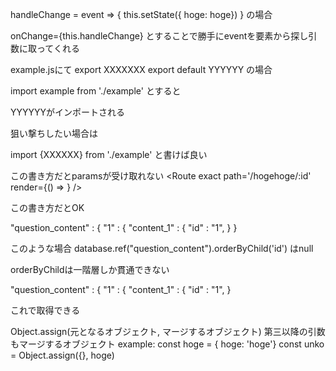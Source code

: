 handleChange = event => {
	this.setState({ hoge: hoge})
}
の場合

onChange={this.handleChange}
とすることで勝手にeventを要素から探し引数に取ってくれる



example.jsにて
export XXXXXXX
export default YYYYYY
の場合

import example from './example'
とすると

YYYYYYがインポートされる

狙い撃ちしたい場合は

import {XXXXXX} from './example'
と書けば良い

この書き方だとparamsが受け取れない
<Route exact path='/hogehoge/:id' render={() => <hogehoge/> }  />

<Route exact path='/hogehoge/:id' component={hogehoge} />
この書き方だとOK



"question_content" : {
	"1" : {
		"content_1" : {
			"id" : "1",
	}
}

このような場合
database.ref("question_content").orderByChild('id')
はnull

orderByChildは一階層しか貫通できない

"question_content" : {
	"1" : {
	"content_1" : {
		"id" : "1",
}

これで取得できる

Object.assign(元となるオブジェクト, マージするオブジェクト)
第三以降の引数もマージするオブジェクト
example:
const hoge = { hoge: 'hoge'}
const unko = Object.assign({}, hoge)
